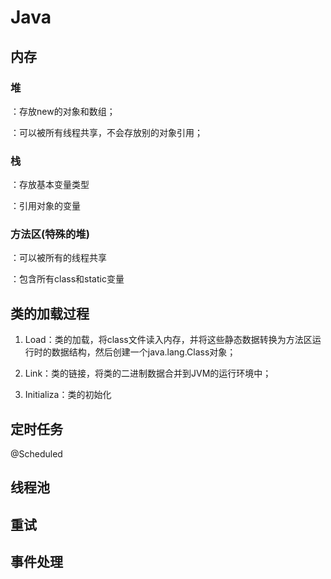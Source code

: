 # Java

## 内存

### 堆

：存放new的对象和数组；

：可以被所有线程共享，不会存放别的对象引用；

### 栈

：存放基本变量类型

：引用对象的变量

### 方法区(特殊的堆)

：可以被所有的线程共享

：包含所有class和static变量



## 类的加载过程

1. Load：类的加载，将class文件读入内存，并将这些静态数据转换为方法区运行时的数据结构，然后创建一个java.lang.Class对象；

2. Link：类的链接，将类的二进制数据合并到JVM的运行环境中；

3. Initializa：类的初始化

   

## 定时任务

@Scheduled

## 线程池

## 重试

## 事件处理